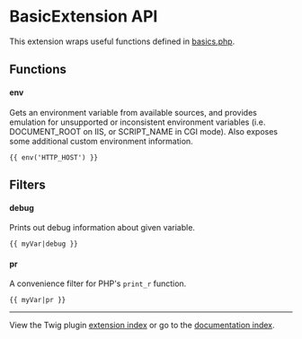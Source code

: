 BasicExtension API
==================================================

This extension wraps useful functions defined in [basics.php](http://api.cakephp.org/file/Cake/basics.php).

## Functions

#### env

Gets an environment variable from available sources, and provides emulation
for unsupported or inconsistent environment variables (i.e. DOCUMENT_ROOT on
IIS, or SCRIPT_NAME in CGI mode).  Also exposes some additional custom
environment information.

```
{{ env('HTTP_HOST') }}
```

## Filters

#### debug

Prints out debug information about given variable.

```
{{ myVar|debug }}
```

#### pr

A convenience filter for PHP's `print_r` function.

```
{{ myVar|pr }}
```

--------------------------------------------------

View the Twig plugin [extension index](index.md) or go to the [documentation index](../index.md).

